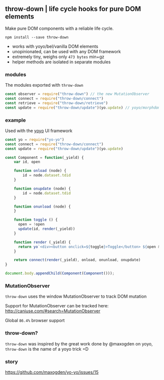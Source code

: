 ## throw-down | life cycle hooks for pure DOM elements

Make pure DOM components with a reliable life cycle.

```
npm install --save throw-down
```

- works with yoyo/bel/vanilla DOM elements
- unopinionated, can be used with any DOM framework
- extremely tiny, weighs only `473 bytes` min+gz
- helper methods are isolated in separate modules

### modules

The modules exported with `throw-down`

```js
const observer = require("throw-down") // the new MutationObserver
const connect = require("throw-down/connect")
const retrieve = require("throw-down/retrieve")
const update = require("throw-down/update")(yo.update) // yoyo/morphdom helper
```

### example

Used with the <a href="https://github.com/maxogden/yo-yo/">yoyo</a> UI framework

```js
const yo = require("yo-yo")
const connect = require("throw-down/connect")
const update = require("throw-down/update")(yo.update)

const Component = function(_yield) {
    var id, open

    function onload (node) {
        id = node.dataset.tdid
    }

    function onupdate (node) {
        id = node.dataset.tdid
    }

    function onunload (node) {
    }

    function toggle () {
      open = !open
      update(id, render(_yield))
    }

    function render (_yield) {
      return yo`<div><button onclick=${toggle}>Toggle</button> ${open && "Open!" || "Closed!"} ${_yield}</div>`
    }

    return connect(render(_yield), onload, onunload, onupdate)
}

document.body.appendChild(Component(Component()));
```

### MutationObserver

`throw-down` uses the window MutationObserver to track DOM mutation

Support for MutationObserver can be tracked here:
http://caniuse.com/#search=MutationObserver

Global `86.4%` browser support

### throw-down?

`throw-down` was inspired by the great work done by @maxogden on yoyo, `throw-down`
is the name of a yoyo trick =D

### story

https://github.com/maxogden/yo-yo/issues/15
